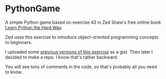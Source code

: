 PythonGame 
==========

A simple Python game based on exercise 43 in Zed Shaw's free online book [Learn Python the Hard Way](http://learnpythonthehardway.org/book/).

Zed uses this exercise to introduce object-oriented programming concepts to beginners.

I uploaded some [previous versions of this exercise](https://gist.github.com/macloo/8700645) as a gist. Then later I decided to make a repo. I know that's rather backward. 

You will see tons of comments in the code, so that's probably all you need to know.
